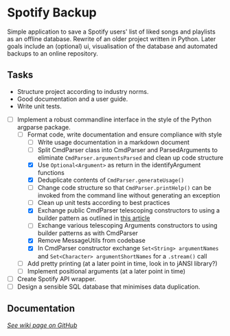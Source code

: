 # Spotify Backup

Simple application to save a Spotify users' list of liked songs and
playlists as an offline database. Rewrite of an older project written in
Python. Later goals include an (optional) ui, visualisation of the
database and automated backups to an online repository.

## Tasks

- Structure project according to industry norms.
- Good documentation and a user guide.
- Write unit tests.
- [ ] Implement a robust commandline interface in the style of the Python argparse package.
    - [ ] Format code, write documentation and ensure compliance with style
        - [ ] Write usage documentation in a markdown document
        - [ ] Split CmdParser class into CmdParser and ParsedArguments to eliminate
          `CmdParser.argumentsParsed` and clean up code structure
        - [x] Use `Optional<Argument>` as return in the identifyArgument functions
        - [x] Deduplicate contents of `CmdParser.generateUsage()`
        - [ ] Change code structure so that `CmdParser.printHelp()` can be invoked from the command
          line without generating an exception
        - [ ] Clean up unit tests according to best practices
        - [x] Exchange public CmdParser telescoping constructors to using a builder pattern as outlined in
          [this article](
          https://blogs.oracle.com/javamagazine/post/exploring-joshua-blochs-builder-design-pattern-in-java)
        - [ ] Exchange various telescoping Arguments constructors to using builder patterns as with CmdParser
        - [x] Remove MessageUtils from codebase
        - [x] In CmdParser constructor exchange `Set<String> argumentNames` and `Set<Character>
          argumentShortNames` for a `.stream()` call
    - [ ] Add pretty printing (at a later point in time, look in to jANSI library?)
    - [ ] Implement positional arguments (at a later point in time)
- [ ] Create Spotify API wrapper.
- [ ] Design a sensible SQL database that minimises data duplication.

## Documentation

[*See wiki page on GitHub*](https://github.com/JorritScholten/SpotifyBackup/wiki)
